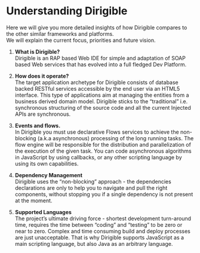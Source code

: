 Understanding Dirigible
========================
Here we will give you more detailed insights of how Dirigible compares to the other similar frameworks and platforms.<br/> We will explain the current focus, priorities and future vision.
1. **What is Dirigible?** <br/>
 Dirigible is an RAP based Web IDE for simple and adaptation of SOAP based Web services that has evolved into a full fledged Dev Platform.
2. **How does it operate?** <br/>
The target application archetype for Dirigible consists of database backed RESTful services accessible by the end user via an HTML5 interface.
This type of applications aim at managing the entities from a business derived domain model. 
Dirigible sticks to the “traditional” i.e. synchronous structuring of the source code and all the current Injected APIs are synchronous.
3. **Events and flows.** <br/>
In Dirigible you must use declarative Flows services to achieve the non-blocking (a.k.a asynchronous) processing of the long running tasks.
The flow engine will be responsible for the distribution and parallelization of the execution of the given task.
You can code asynchronous algorithms in JavaScript by using callbacks, or any other scripting language by using its own capabilities.
4. **Dependency Management** <br/>
 Dirigible uses the “non-blocking” approach - the dependencies declarations are only to help you to navigate and pull the right components, without stopping you if a single dependency is not present at the moment.
 
5. **Supported Languages** <br/>
 The project’s ultimate driving force - shortest development turn-around time, requires the time between “coding” and “testing” to be zero or near to zero. Complex and time consuming build and deploy processes are just unacceptable. That is why Dirigible supports JavaScript as a main scripting language, but also Java as an arbitrary language.
